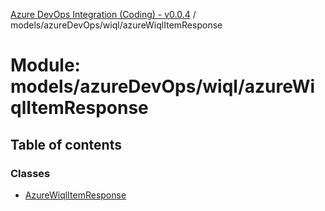 [Azure DevOps Integration (Coding) - v0.0.4](../README.md) / models/azureDevOps/wiql/azureWiqlItemResponse

# Module: models/azureDevOps/wiql/azureWiqlItemResponse

## Table of contents

### Classes

- [AzureWiqlItemResponse](../classes/models_azureDevOps_wiql_azureWiqlItemResponse.AzureWiqlItemResponse.md)

